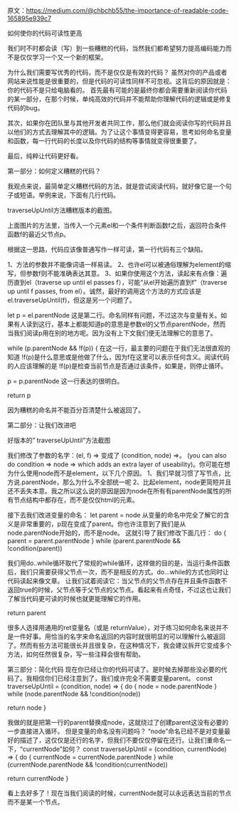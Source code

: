原文：https://medium.com/@chbchb55/the-importance-of-readable-code-165895e939c7

如何使你的代码可读性更高

我们时不时都会读（写）到一些糟糕的代码，当然我们都希望努力提高编码能力而不是仅仅学习一个又一个新的框架。

为什么我们需要写优秀的代码，而不是仅仅是有效的代码？
虽然对你的产品或者网站来说性能是很重要的，但是代码的可读性同样不可忽视。这背后的原因就是：你的代码不是只给电脑看的。
首先最有可能的是最终你都会需要重新阅读你代码的某一部分，在那个时候，单纯高效的代码并不能帮助你理解代码的逻辑或是修复代码的bug。

其次，如果你在团队里与其他开发者共同工作，那么他们就会阅读你写的代码并且以他们的方式去理解其中的逻辑。为了让这个事情变得更容易，思考如何命名变量和函数，每一行代码的长度以及你代码的结构等事情就变得很重要了。

最后，纯粹让代码更好看。

第一部分：如何定义糟糕的代码？

我观点来说，最简单定义糟糕代码的方法，就是尝试阅读代码，就好像它是一个句子或短语。举例来说，下面有几行代码。

traverseUpUntil方法糟糕版本的截图。

上面图片的方法里，当传入一个元素el和一个条件判断函数f之后，返回符合条件函数f的最近父节点p。

根据这一思路，代码应该像普通写作一样可读，第一行代码有三个缺陷。

1、方法的参数并不能像词语一样易读。
2、也许el可以被通俗理解为element的缩写，但参数f则不能准确表达其意。
3、如果你使用这个方法，读起来有点像：遍历直到el（traverse up until el passes f），可能“从el开始遍历直到f”（traverse up until f passes, from el）。诚然，最好的调用这个方法的方式应该是el.traverseUpUntil(f)，但这是另一个问题了。

let p = el.parentNode
这是第二行。命名同样有问题，不过这次与变量有关。如果有人读到这行，基本上都能知道p的意思是参数el的父节点parentNode，然而当我们阅读p用在别的地方呢。因为没有上下文我们便无法理解它的意思了。

while (p.parentNode && !f(p)) {
在这一行，最主要的问题在于我们无法很直观的知道 !f(p)是什么意思或是他做了什么，因为f在这里可以表示任何含义。阅读代码的人应该理解的是 !f(p)是检查当前节点是否通过该条件，如果是，则停止循环。

p = p.parentNode
这一行表达的很明白。

return p

因为糟糕的命名并不能百分百清楚什么被返回了。

第二部分：让我们改进吧
































好版本的” traverseUpUntil”方法截图

我们修改了参数的名字：(el, f) => 变成了 (condition, node) =>。 (you can also do condition => node => which adds an extra layer of useability)。你可能在想为什么使用node而不是element，以下几个原因。
1、我们早就习惯了写节点，比方说.parentNode，那么为什么不全部统一呢
2、比起element，node更简短并且还不丢失本意。我之所以这么说的原因是因为node在所有有parentNode属性的所有节点结构中都存在，而不是仅仅html的元素。

接下去我们改进变量的命名：
let parent = node
从变量的命名中完全了解它的含义是非常重要的，p现在变成了parent。你也许注意到了我们是从node.parentNode开始的，而不是node。
这就引导了我们修改下面几行：
do {
  parent = parent.parentNode
} while (parent.parentNode && !condition(parent))

我们用do..while循环取代了常规的while循环，这样做的目的是，当运行条件函数后，我们只需要获得父节点一次，而不是相反的方式。do…while的方式也同时让代码读起来像文章。
让我们试着阅读它：当父节点的父节点存在并且条件函数不返回true的时候，父节点等于父节点的父节点。看起来有点奇怪，不过这也让我们了解当代码更可读的时候也就更能理解它的作用。

return parent

很多人选择用通用的ret变量名（或是 returnValue），对于练习如何命名来说并不是一件好事。用恰当的名字来命名返回的内容时就很明显的可以理解什么被返回了。然而有些方法可能很长并且很复杂，在这种情况下，我会建议拆开它变成多个方法，如何任然很复杂，写一些注释会很有帮助。

第三部分：简化代码
现在你已经让你的代码可读了。是时候去掉那些没必要的代码了。我相信你们已经注意到了，我们或许完全不需要变量parent。
const traverseUpUntil = (condition, node) => {
  do {
    node = node.parentNode
  } while (node.parentNode && !condition(node))
  
  return node
}

我做的就是把第一行的parent替换成node，这就绕过了创建parent这没有必要的一步直接进入循环。
但是变量的命名没有问题吗？
“node”命名已经不是对变量最好的描述了，这仅仅是还行的名字，但我们不要仅仅停留在还行。让我们重命名一下，“currentNode”如何？
const traverseUpUntil = (condition, currentNode) => {
  do {
    currentNode = currentNode.parentNode
  } while (currentNode.parentNode && !condition(currentNode))
  
  return currentNode
}


看上去好多了！现在当我们阅读的时候，currentNode就可以永远表达当前的节点而不是某一个节点。

